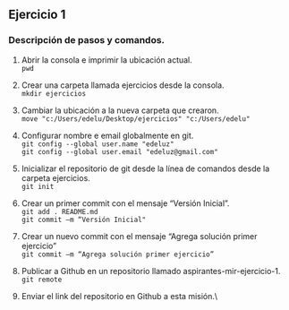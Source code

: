 ## Ejercicio 1
### Descripción de pasos y comandos.
1.	Abrir la consola e imprimir la ubicación actual.\
``` pwd ```
2.	Crear una carpeta llamada ejercicios desde la consola.\
``` mkdir ejercicios ```
3.	Cambiar la ubicación a la nueva carpeta que crearon.\
``` move "c:/Users/edelu/Desktop/ejercicios" "c:/Users/edelu" ```
4.	Configurar nombre e email globalmente en git.\
``` git config --global user.name "edeluz" ```\
``` git config --global user.email "edeluz@gmail.com" ```
5.	Inicializar el repositorio de git desde la línea de comandos desde la carpeta ejercicios.\
``` git init ```
6.	Crear un primer commit con el mensaje “Versión Inicial”.\
``` git add . README.md ```\
``` git commit –m “Versión Inicial" ```

7.	Crear un nuevo commit con el mensaje “Agrega solución primer ejercicio”\
``` git commit –m “Agrega solución primer ejercicio” ```

8.	Publicar a Github en un repositorio llamado aspirantes-mir-ejercicio-1.\
``` git remote ```

9.	Enviar el link del repositorio en Github a esta misión.\

